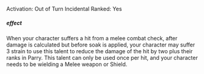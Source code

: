 Activation: Out of Turn Incidental
Ranked: Yes
##### effect
When your character suffers a hit from a melee combat check, after damage is calculated but before soak is applied, your character may suffer 3 strain to use this talent to reduce the damage of the hit by two plus their ranks in Parry. This talent can only be used once per hit, and your character needs to be wielding a Melee weapon or Shield.